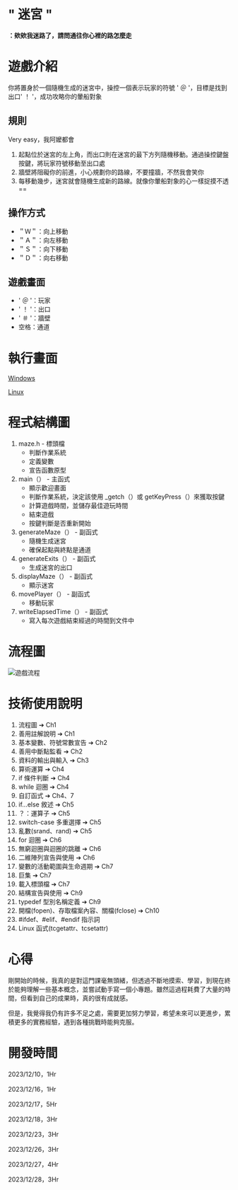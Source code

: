 # **" 迷宮 "**
**：欸欸我迷路了，請問通往你心裡的路怎麼走**

# **遊戲介紹**

你將置身於一個隨機生成的迷宮中，操控一個表示玩家的符號 ' ＠ '，目標是找到出口' ！ '，成功攻略你的暈船對象

## **規則**

Very easy，我阿嬤都會
1. 起點位於迷宮的左上角，而出口則在迷宮的最下方列隨機移動。通過操控鍵盤按鍵，將玩家符號移動至出口處
2. 牆壁將阻礙你的前進，小心規劃你的路線，不要撞牆，不然我會笑你  
3. 每移動幾步，迷宮就會隨機生成新的路線。就像你暈船對象的心一樣捉摸不透 ==

## **操作方式**
- ＂Ｗ＂：向上移動
- ＂Ａ＂：向左移動
- ＂Ｓ＂：向下移動
- ＂Ｄ＂：向右移動

## **遊戲畫面**
- ' ＠ '：玩家
- ' ！ '：出口
- ' ＃ '：牆壁
- 空格：通道

# **執行畫面**
[Windows](https://youtu.be/ux8I6lFOFGY)

[Linux](https://youtu.be/C-y0cTTNfZ4)

# **程式結構圖**
1. maze.h - 標頭檔
   - 判斷作業系統
   - 定義變數
   - 宣告函數原型
2. main（） - 主函式
   - 顯示歡迎畫面  
   - 判斷作業系統，決定該使用 _getch（）或 getKeyPress（）來獲取按鍵
   - 計算遊戲時間，並儲存最佳遊玩時間
   - 結束遊戲
   - 按鍵判斷是否重新開始
3. generateMaze（） - 副函式
   - 隨機生成迷宮
   - 確保起點與終點是通道
4. generateExits（） - 副函式
   - 生成迷宮的出口
5. displayMaze（） - 副函式
   - 顯示迷宮
6. movePlayer（） - 副函式
   - 移動玩家
7. writeElapsedTime（） - 副函式
   - 寫入每次遊戲結束經過的時間到文件中
# **流程圖**
![遊戲流程](https://github.com/1pccx/EYYYYY/blob/main/%E9%81%8A%E6%88%B2%E6%B5%81%E7%A8%8B.png)
# **技術使用說明**
1. 流程圖 ➔ Ch1
2. 善用註解說明 ➔ Ch1
3. 基本變數、符號常數宣告 ➔ Ch2
4. 善用中斷點監看 ➔ Ch2
5. 資料的輸出與輸入 ➔ Ch3
6. 算術運算 ➔ Ch4
7. if 條件判斷 ➔ Ch4
8. while 迴圈 ➔ Ch4
9. 自訂函式 ➔ Ch4、7
10. if...else 敘述 ➔ Ch5
11. ？：運算子 ➔ Ch5
12. switch-case 多重選擇 ➔ Ch5
13. 亂數(srand、rand) ➔ Ch5
14. for 迴圈 ➔ Ch6
15. 無窮迴圈與迴圈的跳離 ➔ Ch6
16. 二維陣列宣告與使用 ➔ Ch6
17. 變數的活動範圍與生命週期 ➔ Ch7
18. 巨集 ➔ Ch7
19. 載入標頭檔 ➔ Ch7
20. 結構宣告與使用 ➔ Ch9
21. typedef 型別名稱定義 ➔ Ch9
22. 開檔(fopen)、存取檔案內容、關檔(fclose) ➔ Ch10
23. #ifdef、#elif、#endif 指示詞
24. Linux 函式(tcgetattr、tcsetattr)
# **心得**
剛開始的時候，我真的是對這門課毫無頭緒，但透過不斷地摸索、學習，到現在終於能夠理解一些基本概念，並嘗試動手寫一個小專題。雖然這過程耗費了大量的時間，但看到自己的成果時，真的很有成就感。

但是，我覺得我仍有許多不足之處，需要更加努力學習，希望未來可以更進步，累積更多的實務經驗，遇到各種挑戰時能夠克服。
# **開發時間**
 2023/12/10，1Hr
 
 2023/12/16，1Hr
 
 2023/12/17，5Hr
 
 2023/12/18，3Hr

 2023/12/23，3Hr

 2023/12/26，3Hr

 2023/12/27，4Hr

 2023/12/28，3Hr
